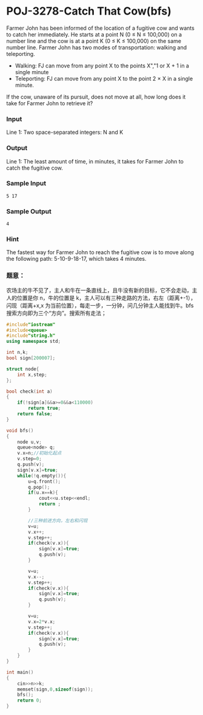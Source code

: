 # POJ-3278-Catch That Cow(bfs)


Farmer John has been informed of the location of a fugitive cow and wants to catch her immediately. He starts at a point N (0 ≤ N ≤ 100,000) on a number line and the cow is at a point K (0 ≤ K ≤ 100,000) on the same number line. Farmer John has two modes of transportation: walking and teleporting.

* Walking: FJ can move from any point X to the points X","1 or X + 1 in a single minute
* Teleporting: FJ can move from any point X to the point 2 × X in a single minute.

If the cow, unaware of its pursuit, does not move at all, how long does it take for Farmer John to retrieve it?

### Input
Line 1: Two space-separated integers: N and K

### Output
Line 1: The least amount of time, in minutes, it takes for Farmer John to catch the fugitive cow.

### Sample Input
    5 17

### Sample Output
    4

### Hint
The fastest way for Farmer John to reach the fugitive cow is to move along the following path: 5-10-9-18-17, which takes 4 minutes.

### 题意：
农场主的牛不见了，主人和牛在一条直线上，且牛没有新的目标，它不会走动，主人的位置是你 n，牛的位置是 k，主人可以有三种走路的方法，右左（距离+-1），闪现（距离+x,x 为当前位置），每走一步，一分钟，问几分钟主人能找到牛。bfs 搜索方向即为三个“方向”。搜索所有走法；

```cpp
#include"iostream"
#include<queue>
#include"string.h"
using namespace std;

int n,k;
bool sign[200007];

struct node{
    int x,step;
};

bool check(int a)
{
    if(!sign[a]&&a>=0&&a<110000)
        return true;
    return false;
}

void bfs()
{
    node u,v;
    queue<node> q;
    v.x=n;//初始化起点
    v.step=0;
    q.push(v);
    sign[v.x]=true;
    while(!q.empty()){
        u=q.front();
        q.pop();
        if(u.x==k){
            cout<<u.step<<endl;
            return ;
        }

        //三种前进方向，左右和闪现
        v=u;
        v.x++;
        v.step++;
        if(check(v.x)){
            sign[v.x]=true;
            q.push(v);
        }

        v=u;
        v.x--;
        v.step++;
        if(check(v.x)){
            sign[v.x]=true;
            q.push(v);
        }

        v=u;
        v.x=2*v.x;
        v.step++;
        if(check(v.x)){
            sign[v.x]=true;
            q.push(v);
        }
    }
}

int main()
{
    cin>>n>>k;
    memset(sign,0,sizeof(sign));
    bfs();
    return 0;
}
```
